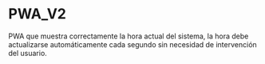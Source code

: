 # PWA_V2
PWA que muestra correctamente la hora actual del sistema, la hora debe actualizarse automáticamente cada segundo sin necesidad de intervención del usuario.

